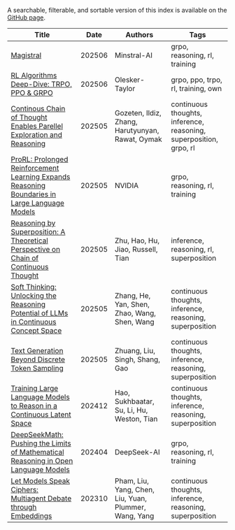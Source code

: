 A searchable, filterable, and sortable version of this index is available on the [GitHub page](https://samot-gc.github.io/musings/index.html).



| Title | Date | Authors | Tags |
|-------|------|---------|------|
| [Magistral](https://github.com/samot-gc/musings/blob/main/papers/Magistral.md) | 202506 | Minstral-AI | grpo, reasoning, rl, training |
| [RL Algorithms Deep-Dive: TRPO, PPO & GRPO](https://github.com/samot-gc/musings/blob/main/papers/RL%20Algorithms%20Deep-Dive%20-%20TRPO%2C%20PPO%20%26%20GRPO.md) | 202506 | Olesker-Taylor | grpo, ppo, trpo, rl, training, own |
| [Continous Chain of Thought Enables Parellel Exploration and Reasoning](https://github.com/samot-gc/musings/blob/main/papers/CoT2.md) | 202505 | Gozeten, Ildiz, Zhang, Harutyunyan, Rawat, Oymak | continuous thoughts, inference, reasoning, superposition, grpo, rl |
| [ProRL: Prolonged Reinforcement Learning Expands Reasoning Boundaries in Large Language Models](https://github.com/samot-gc/musings/blob/main/papers/ProRL.md) | 202505 | NVIDIA | grpo, reasoning, rl, training |
| [Reasoning by Superposition: A Theoretical Perspective on Chain of Continuous Thought](https://github.com/samot-gc/musings/blob/main/papers/Reasoning%20by%20Superposition.md) | 202505 | Zhu, Hao, Hu, Jiao, Russell, Tian | inference, reasoning, rl, superposition |
| [Soft Thinking: Unlocking the Reasoning Potential of LLMs in Continuous Concept Space](https://github.com/samot-gc/musings/blob/main/papers/Soft%20Thinking.md) | 202505 | Zhang, He, Yan, Shen, Zhao, Wang, Shen, Wang | continuous thoughts, inference, reasoning, superposition |
| [Text Generation Beyond Discrete Token Sampling](https://github.com/samot-gc/musings/blob/main/papers/Mixture%20of%20Inputs.md) | 202505 | Zhuang, Liu, Singh, Shang, Gao | continuous thoughts, inference, reasoning, superposition |
| [Training Large Language Models to Reason in a Continuous Latent Space](https://github.com/samot-gc/musings/blob/main/papers/COCONUT.md) | 202412 | Hao, Sukhbaatar, Su, Li, Hu, Weston, Tian | continuous thoughts, inference, reasoning, superposition |
| [DeepSeekMath: Pushing the Limits of Mathematical Reasoning in Open Language Models](https://github.com/samot-gc/musings/blob/main/papers/DeepSeekMath%20GRPO.md) | 202404 | DeepSeek-AI | grpo, reasoning, rl, training |
| [Let Models Speak Ciphers: Multiagent Debate through Embeddings](https://github.com/samot-gc/musings/blob/main/papers/CIPHER.md) | 202310 | Pham, Liu, Yang, Chen, Liu, Yuan, Plummer, Wang, Yang | continuous thoughts, inference, reasoning, superposition |